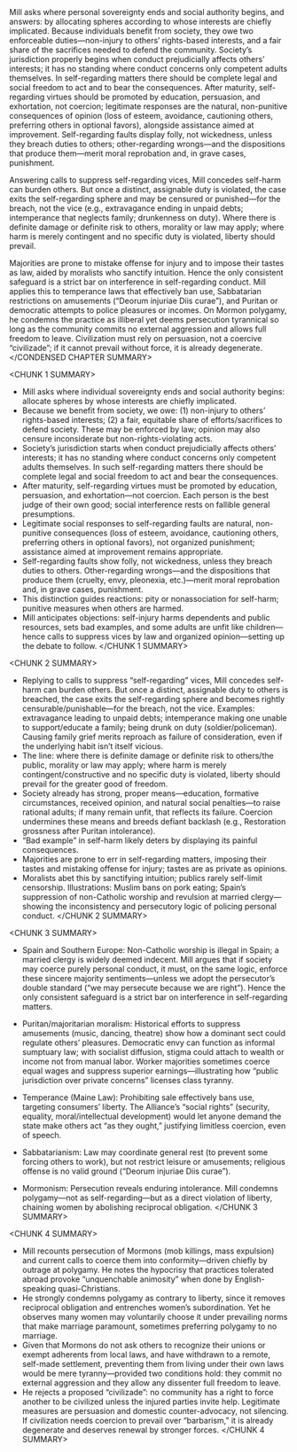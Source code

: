 <CONDENSED CHAPTER SUMMARY>
Mill asks where personal sovereignty ends and social authority begins, and answers: by allocating spheres according to whose interests are chiefly implicated. Because individuals benefit from society, they owe two enforceable duties—non-injury to others’ rights-based interests, and a fair share of the sacrifices needed to defend the community. Society’s jurisdiction properly begins when conduct prejudicially affects others’ interests; it has no standing where conduct concerns only competent adults themselves. In self-regarding matters there should be complete legal and social freedom to act and to bear the consequences. After maturity, self-regarding virtues should be promoted by education, persuasion, and exhortation, not coercion; legitimate responses are the natural, non-punitive consequences of opinion (loss of esteem, avoidance, cautioning others, preferring others in optional favors), alongside assistance aimed at improvement. Self-regarding faults display folly, not wickedness, unless they breach duties to others; other-regarding wrongs—and the dispositions that produce them—merit moral reprobation and, in grave cases, punishment.

Answering calls to suppress self-regarding vices, Mill concedes self-harm can burden others. But once a distinct, assignable duty is violated, the case exits the self-regarding sphere and may be censured or punished—for the breach, not the vice (e.g., extravagance ending in unpaid debts; intemperance that neglects family; drunkenness on duty). Where there is definite damage or definite risk to others, morality or law may apply; where harm is merely contingent and no specific duty is violated, liberty should prevail.

Majorities are prone to mistake offense for injury and to impose their tastes as law, aided by moralists who sanctify intuition. Hence the only consistent safeguard is a strict bar on interference in self-regarding conduct. Mill applies this to temperance laws that effectively ban use, Sabbatarian restrictions on amusements (“Deorum injuriae Diis curae”), and Puritan or democratic attempts to police pleasures or incomes. On Mormon polygamy, he condemns the practice as illiberal yet deems persecution tyrannical so long as the community commits no external aggression and allows full freedom to leave. Civilization must rely on persuasion, not a coercive “civilizade”; if it cannot prevail without force, it is already degenerate.
</CONDENSED CHAPTER SUMMARY>

<CHUNK 1 SUMMARY>
- Mill asks where individual sovereignty ends and social authority begins: allocate spheres by whose interests are chiefly implicated.
- Because we benefit from society, we owe: (1) non-injury to others’ rights-based interests; (2) a fair, equitable share of efforts/sacrifices to defend society. These may be enforced by law; opinion may also censure inconsiderate but non-rights-violating acts.
- Society’s jurisdiction starts when conduct prejudicially affects others’ interests; it has no standing where conduct concerns only competent adults themselves. In such self-regarding matters there should be complete legal and social freedom to act and bear the consequences.
- After maturity, self-regarding virtues must be promoted by education, persuasion, and exhortation—not coercion. Each person is the best judge of their own good; social interference rests on fallible general presumptions.
- Legitimate social responses to self-regarding faults are natural, non-punitive consequences (loss of esteem, avoidance, cautioning others, preferring others in optional favors), not organized punishment; assistance aimed at improvement remains appropriate.
- Self-regarding faults show folly, not wickedness, unless they breach duties to others. Other-regarding wrongs—and the dispositions that produce them (cruelty, envy, pleonexia, etc.)—merit moral reprobation and, in grave cases, punishment.
- This distinction guides reactions: pity or nonassociation for self-harm; punitive measures when others are harmed.
- Mill anticipates objections: self-injury harms dependents and public resources, sets bad examples, and some adults are unfit like children—hence calls to suppress vices by law and organized opinion—setting up the debate to follow.
</CHUNK 1 SUMMARY>

<CHUNK 2 SUMMARY>
- Replying to calls to suppress “self-regarding” vices, Mill concedes self-harm can burden others. But once a distinct, assignable duty to others is breached, the case exits the self-regarding sphere and becomes rightly censurable/punishable—for the breach, not the vice. Examples: extravagance leading to unpaid debts; intemperance making one unable to support/educate a family; being drunk on duty (soldier/policeman). Causing family grief merits reproach as failure of consideration, even if the underlying habit isn’t itself vicious.
- The line: where there is definite damage or definite risk to others/the public, morality or law may apply; where harm is merely contingent/constructive and no specific duty is violated, liberty should prevail for the greater good of freedom.
- Society already has strong, proper means—education, formative circumstances, received opinion, and natural social penalties—to raise rational adults; if many remain unfit, that reflects its failure. Coercion undermines these means and breeds defiant backlash (e.g., Restoration grossness after Puritan intolerance).
- “Bad example” in self-harm likely deters by displaying its painful consequences.
- Majorities are prone to err in self-regarding matters, imposing their tastes and mistaking offense for injury; tastes are as private as opinions.
- Moralists abet this by sanctifying intuition; publics rarely self-limit censorship. Illustrations: Muslim bans on pork eating; Spain’s suppression of non-Catholic worship and revulsion at married clergy—showing the inconsistency and persecutory logic of policing personal conduct.
</CHUNK 2 SUMMARY>

<CHUNK 3 SUMMARY>
- Spain and Southern Europe: Non-Catholic worship is illegal in Spain; a married clergy is widely deemed indecent. Mill argues that if society may coerce purely personal conduct, it must, on the same logic, enforce these sincere majority sentiments—unless we adopt the persecutor’s double standard (“we may persecute because we are right”). Hence the only consistent safeguard is a strict bar on interference in self-regarding matters.

- Puritan/majoritarian moralism: Historical efforts to suppress amusements (music, dancing, theatre) show how a dominant sect could regulate others’ pleasures. Democratic envy can function as informal sumptuary law; with socialist diffusion, stigma could attach to wealth or income not from manual labor. Worker majorities sometimes coerce equal wages and suppress superior earnings—illustrating how “public jurisdiction over private concerns” licenses class tyranny.

- Temperance (Maine Law): Prohibiting sale effectively bans use, targeting consumers’ liberty. The Alliance’s “social rights” (security, equality, moral/intellectual development) would let anyone demand the state make others act “as they ought,” justifying limitless coercion, even of speech.

- Sabbatarianism: Law may coordinate general rest (to prevent some forcing others to work), but not restrict leisure or amusements; religious offense is no valid ground (“Deorum injuriae Diis curae”).

- Mormonism: Persecution reveals enduring intolerance. Mill condemns polygamy—not as self-regarding—but as a direct violation of liberty, chaining women by abolishing reciprocal obligation.
</CHUNK 3 SUMMARY>

<CHUNK 4 SUMMARY>
- Mill recounts persecution of Mormons (mob killings, mass expulsion) and current calls to coerce them into conformity—driven chiefly by outrage at polygamy. He notes the hypocrisy that practices tolerated abroad provoke “unquenchable animosity” when done by English-speaking quasi-Christians.
- He strongly condemns polygamy as contrary to liberty, since it removes reciprocal obligation and entrenches women’s subordination. Yet he observes many women may voluntarily choose it under prevailing norms that make marriage paramount, sometimes preferring polygamy to no marriage.
- Given that Mormons do not ask others to recognize their unions or exempt adherents from local laws, and have withdrawn to a remote, self-made settlement, preventing them from living under their own laws would be mere tyranny—provided two conditions hold: they commit no external aggression and they allow any dissenter full freedom to leave.
- He rejects a proposed “civilizade”: no community has a right to force another to be civilized unless the injured parties invite help. Legitimate measures are persuasion and domestic counter-advocacy, not silencing. If civilization needs coercion to prevail over “barbarism,” it is already degenerate and deserves renewal by stronger forces.
</CHUNK 4 SUMMARY>